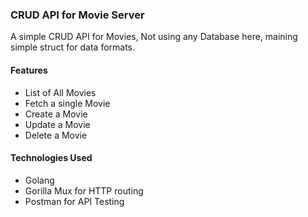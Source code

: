 ### CRUD API for Movie Server

A simple CRUD API for Movies, Not using any Database here, maining simple struct for data formats.

#### Features

- List of All Movies
- Fetch a single Movie
- Create a Movie
- Update a Movie
- Delete a Movie

#### Technologies Used

- Golang
- Gorilla Mux for HTTP routing
- Postman for API Testing

